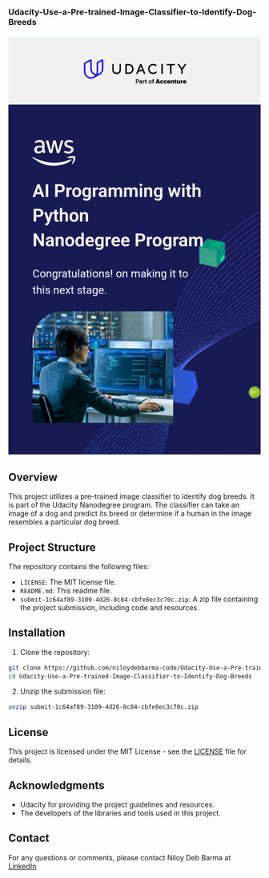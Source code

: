 ### Udacity-Use-a-Pre-trained-Image-Classifier-to-Identify-Dog-Breeds

![Udacity](https://github.com/niloydebbarma-code/Udacity-Use-a-Pre-trained-Image-Classifier-to-Identify-Dog-Breeds/blob/d63053c4b4086c3f51a36e4e920d3a016ec51421/Picture%20for%20readme%20file/Screenshot_20240620-200244.png)
## Overview

This project utilizes a pre-trained image classifier to identify dog breeds. It is part of the Udacity Nanodegree program. The classifier can take an image of a dog and predict its breed or determine if a human in the image resembles a particular dog breed.

## Project Structure

The repository contains the following files:

- `LICENSE`: The MIT license file.
- `README.md`: This readme file.
- `submit-1c64af89-3109-4d26-8c84-cbfe8ec3c70c.zip`: A zip file containing the project submission, including code and resources.

## Installation

1. Clone the repository:

```bash
git clone https://github.com/niloydebbarma-code/Udacity-Use-a-Pre-trained-Image-Classifier-to-Identify-Dog-Breeds.git
cd Udacity-Use-a-Pre-trained-Image-Classifier-to-Identify-Dog-Breeds
```

2. Unzip the submission file:

```bash
unzip submit-1c64af89-3109-4d26-8c84-cbfe8ec3c70c.zip
```

## License

This project is licensed under the MIT License - see the [LICENSE](LICENSE) file for details.

## Acknowledgments

- Udacity for providing the project guidelines and resources.
- The developers of the libraries and tools used in this project.

## Contact

For any questions or comments, please contact Niloy Deb Barma at [LinkedIn](https://www.linkedin.com/in/niloydebbarmacpscr)
